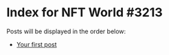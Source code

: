 # Index for NFT World #3213
Posts will be displayed in the order below:

- [Your first post](./001-first.md)

